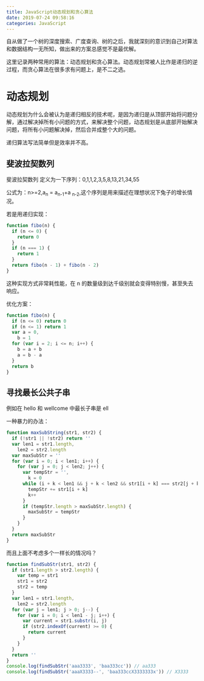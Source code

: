 ```yaml
---
title: JavaScript动态规划和贪心算法
date: 2019-07-24 09:58:16
categories: JavaScript
---
```


自从做了一个树的深度搜索、广度查询、树的之后，我就深刻的意识到自己对算法和数据结构一无所知，做出来的方案总感觉不是最优解。

<!--more-->

这里记录两种常用的算法：动态规划和贪心算法。动态规划常被人比作是递归的逆过程，而贪心算法在很多求有问题上，是不二之选。

# 动态规划

动态规划为什么会被认为是递归相反的技术呢，是因为递归是从顶部开始将问题分解，通过解决掉所有小问题的方式，来解决整个问题，动态规划是从底部开始解决问题，将所有小问题解决掉，然后合并成整个大的问题。

递归算法写法简单但是效率并不高。

## 斐波拉契数列

斐波拉契数列 定义为一下序列：0,1,1,2,3,5,8,13,21,34,55

公式为：n>=2,a<sub>n</sub> = a<sub>n-1</sub>+a <sub>n-2</sub>,这个序列是用来描述在理想状况下兔子的增长情况。

若是用递归实现：

```javascript
function fibo(n) {
  if (n <= 0) {
    return 0
  }
  if (n === 1) {
    return 1
  }
  return fibo(n - 1) + fibo(n - 2)
}
```

这种实现方式非常耗性能，在 n 的数量级到达千级别就会变得特别慢，甚至失去响应。

优化方案：

```javascript
function fibo(n) {
  if (n <= 0) return 0
  if (n <= 1) return 1
  var a = 0,
    b = 1
  for (var i = 2; i <= n; i++) {
    b = a + b
    a = b - a
  }
  return b
}
```

## 寻找最长公共子串

例如在 hello 和 wellcome 中最长子串是 ell

一种暴力的办法：

```javascript
function maxSubString(str1, str2) {
  if (!str1 || !str2) return ''
  var len1 = str1.length,
    len2 = str2.length
  var maxSubStr = ''
  for (var i = 0; i < len1; i++) {
    for (var j = 0; j < len2; j++) {
      var tempStr = '',
        k = 0
      while (i + k < len1 && j + k < len2 && str1[i + k] === str2[j + k]) {
        tempStr += str1[i + k]
        k++
      }
      if (tempStr.length > maxSubStr.length) {
        maxSubStr = tempStr
      }
    }
  }
  return maxSubStr
}
```

而且上面不考虑多个一样长的情况吗？

```javascript
function findSubStr(str1, str2) {
  if (str1.length > str2.length) {
    var temp = str1
    str1 = str2
    str2 = temp
  }
  var len1 = str1.length,
    len2 = str2.length
  for (var j = len1; j > 0; j--) {
    for (var i = 0; i < len1 - j; i++) {
      var current = str1.substr(i, j)
      if (str2.indexOf(current) >= 0) {
        return current
      }
    }
  }
  return ''
}
console.log(findSubStr('aaa3333', 'baa333cc')) // aa333
console.log(findSubStr('aaaX3333--', 'baa333ccX3333333x')) // X3333
```
